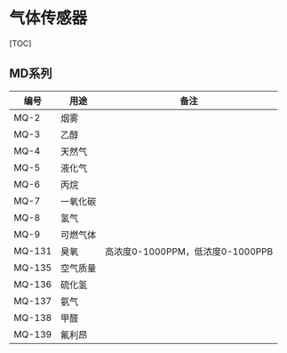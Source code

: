 # 气体传感器

[TOC]

## MD系列

| 编号   | 用途     | 备注                             |
| ------ | -------- | -------------------------------- |
| MQ-2   | 烟雾     |                                  |
| MQ-3   | 乙醇     |                                  |
| MQ-4   | 天然气   |                                  |
| MQ-5   | 液化气   |                                  |
| MQ-6   | 丙烷     |                                  |
| MQ-7   | 一氧化碳 |                                  |
| MQ-8   | 氢气     |                                  |
| MQ-9   | 可燃气体 |                                  |
| MQ-131 | 臭氧     | 高浓度0-1000PPM，低浓度0-1000PPB |
| MQ-135 | 空气质量 |                                  |
| MQ-136 | 硫化氢   |                                  |
| MQ-137 | 氨气     |                                  |
| MQ-138 | 甲醛     |                                  |
| MQ-139 | 氟利昂   |                                  |

